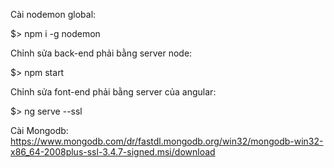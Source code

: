 Cài nodemon global:

$> npm i -g nodemon

Chỉnh sửa back-end phải bằng server node:

$> npm start

Chỉnh sửa font-end phải bằng server của angular:

$> ng serve --ssl

Cài Mongodb: https://www.mongodb.com/dr/fastdl.mongodb.org/win32/mongodb-win32-x86_64-2008plus-ssl-3.4.7-signed.msi/download